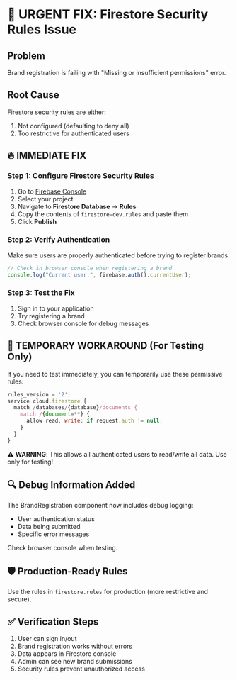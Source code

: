 # 🚨 URGENT FIX: Firestore Security Rules Issue

## Problem
Brand registration is failing with "Missing or insufficient permissions" error.

## Root Cause
Firestore security rules are either:
1. Not configured (defaulting to deny all)
2. Too restrictive for authenticated users

## 🔥 IMMEDIATE FIX

### Step 1: Configure Firestore Security Rules

1. Go to [Firebase Console](https://console.firebase.google.com/)
2. Select your project
3. Navigate to **Firestore Database** → **Rules**
4. Copy the contents of `firestore-dev.rules` and paste them
5. Click **Publish**

### Step 2: Verify Authentication

Make sure users are properly authenticated before trying to register brands:

```javascript
// Check in browser console when registering a brand
console.log("Current user:", firebase.auth().currentUser);
```

### Step 3: Test the Fix

1. Sign in to your application
2. Try registering a brand
3. Check browser console for debug messages

## 🔧 TEMPORARY WORKAROUND (For Testing Only)

If you need to test immediately, you can temporarily use these permissive rules:

```javascript
rules_version = '2';
service cloud.firestore {
  match /databases/{database}/documents {
    match /{document=**} {
      allow read, write: if request.auth != null;
    }
  }
}
```

⚠️ **WARNING**: This allows all authenticated users to read/write all data. Use only for testing!

## 🔍 Debug Information Added

The BrandRegistration component now includes debug logging:
- User authentication status
- Data being submitted
- Specific error messages

Check browser console when testing.

## 🛡️ Production-Ready Rules

Use the rules in `firestore.rules` for production (more restrictive and secure).

## ✅ Verification Steps

1. User can sign in/out
2. Brand registration works without errors
3. Data appears in Firestore console
4. Admin can see new brand submissions
5. Security rules prevent unauthorized access